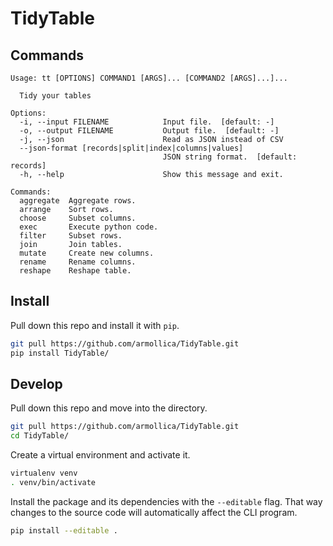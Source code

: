 # TidyTable

## Commands

```
Usage: tt [OPTIONS] COMMAND1 [ARGS]... [COMMAND2 [ARGS]...]...

  Tidy your tables

Options:
  -i, --input FILENAME            Input file.  [default: -]
  -o, --output FILENAME           Output file.  [default: -]
  -j, --json                      Read as JSON instead of CSV
  --json-format [records|split|index|columns|values]
                                  JSON string format.  [default: records]
  -h, --help                      Show this message and exit.

Commands:
  aggregate  Aggregate rows.
  arrange    Sort rows.
  choose     Subset columns.
  exec       Execute python code.
  filter     Subset rows.
  join       Join tables.
  mutate     Create new columns.
  rename     Rename columns.
  reshape    Reshape table.
```

## Install

Pull down this repo and install it with `pip`.
```bash
git pull https://github.com/armollica/TidyTable.git
pip install TidyTable/
```

## Develop

Pull down this repo and move into the directory.
```bash
git pull https://github.com/armollica/TidyTable.git
cd TidyTable/
```

Create a virtual environment and activate it.
```bash
virtualenv venv
. venv/bin/activate
```

Install the package and its dependencies with the `--editable` flag. That way
changes to the source code will automatically affect the CLI program.
```bash
pip install --editable .
```
